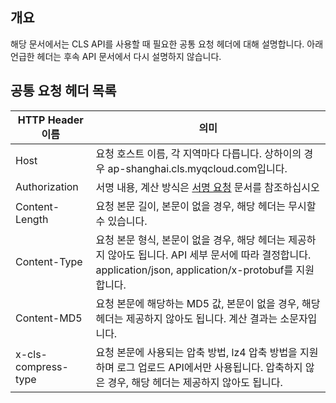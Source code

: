 ## 개요

해당 문서에서는 CLS API를 사용할 때 필요한 공통 요청 헤더에 대해 설명합니다. 아래 언급한 헤더는 후속 API 문서에서 다시 설명하지 않습니다.

## 공통 요청 헤더 목록

| HTTP Header 이름    | 의미                                                         |
| ------------------- | ------------------------------------------------------------ |
| Host                | 요청 호스트 이름, 각 지역마다 다릅니다. 상하이의 경우 ap-shanghai.cls.myqcloud.com입니다. |
| Authorization       | 서명 내용, 계산 방식은 [서명 요청](/document/product/614/12445) 문서를 참조하십시오 |
| Content-Length      | 요청 본문 길이, 본문이 없을 경우, 해당 헤더는 무시할 수 있습니다.              |
| Content-Type        | 요청 본문 형식, 본문이 없을 경우, 해당 헤더는 제공하지 않아도 됩니다. API 세부 문서에 따라 결정합니다. application/json, application/x-protobuf를 지원합니다. |
| Content-MD5         | 요청 본문에 해당하는 MD5 값, 본문이 없을 경우, 해당 헤더는 제공하지 않아도 됩니다. 계산 결과는 소문자입니다. |
| x-cls-compress-type | 요청 본문에 사용되는 압축 방법, lz4 압축 방법을 지원하며 로그 업로드 API에서만 사용됩니다. 압축하지 않은 경우, 해당 헤더는 제공하지 않아도 됩니다. |


